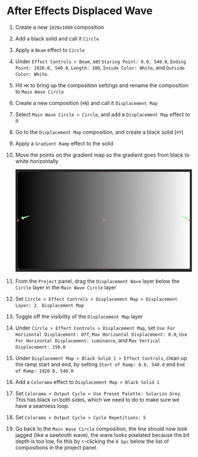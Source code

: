 # After Effects Displaced Wave

1. Create a new `1920x1080` composition
2. Add a black solid and call it `Circle`
3. Apply a `Beam` effect to `Circle`
4. Under `Effect Controls > Beam`, set `Staring Point: 0.0, 540.0`, `Ending Point: 1920.0, 540.0`, `Length: 100`, `Inside Color: White`, and `Outside Color: White`.
5. Hit `⌘K` to bring up the composition settings and rename the composition to `Main Wave Circle`
6. Create a new composition (`⌘N`) and call it `Displacement Map`
7. Select `Main Wave Circle > Circle`, and add a `Displacement Map` effect to it
8. Go to the `Displacement Map` composition, and create a black solid (`⌘Y`)
9. Apply a `Gradient Ramp` effect to the solid
10. Move the points on the gradient map so the gradient goes from black to white horizontally

    ![Gradient](assets/after-effects-displacement-map-gradient.png)

11. From the `Project` panel, drag the `Displacement Wave` layer below the `Circle` layer in the `Main Wave Circle` layer
12. Set `Circle > Effect Controls > Displacement Map > Displacement Layer: 2. Displacement Map`
13. Toggle off the visibility of the `Displacement Map` layer
14. Under `Circle > Effect Controls > Displacement Map`, set `Use For Horizontal Displacement: Off`, `Max Horizontal Displacement: 0.0`, `Use For Horizontal Displacement: Luminance`, and `Max Vertical Displacement: 150.0`
15. Under `Displacement Map > Black Solid 1 > Effect Controls`, clean up the ramp start and end, by setting `Start of Ramp: 0.0, 540.0` and `End of Ramp: 1920.0, 540.0`
16. Add a `Colorama` effect to `Displacement Map > Black Solid 1`
17. Set `Colorama > Output Cycle > Use Preset Palette: Solarize Grey`. This has black on both sides, which we need to do to make sure we have a seamless loop.
18. Set `Colorama > Output Cycle > Cycle Repetitions: 5`
19. Go back to the `Main Wave Circle` composition, the line should now look jagged (like a sawtooth wave), the wave looks pixelated because the bit depth is too low, fix this by `⌥`-clicking the `8 bpc` below the list of compositions in the project panel.
